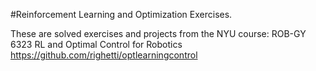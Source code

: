 #Reinforcement Learning and Optimization Exercises.

These are solved exercises and projects from the NYU course:
ROB-GY 6323 RL and Optimal Control for Robotics
https://github.com/righetti/optlearningcontrol
